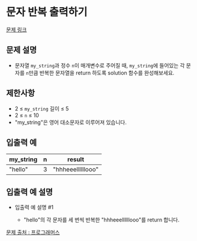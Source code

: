 # 문자 반복 출력하기

[문제 링크](https://school.programmers.co.kr/learn/courses/30/lessons/120825)

## 문제 설명

- 문자열 `my_string`과 정수 `n`이 매개변수로 주어질 때, `my_string`에 들어있는 각 문자를 `n`만큼 반복한 문자열을 return 하도록 solution 함수를 완성해보세요.

## 제한사항

- 2 ≤ `my_string` 길이 ≤ 5
- 2 ≤ `n` ≤ 10
- "my_string"은 영어 대소문자로 이루어져 있습니다.

## 입출력 예

| my_string | n   | result            |
| --------- | --- | ----------------- |
| "hello"   | 3   | "hhheeellllllooo" |

## 입출력 예 설명

- 입출력 예 설명 #1

  - "hello"의 각 문자를 세 번씩 반복한 "hhheeellllllooo"를 return 합니다.

[문제 출처 : 프로그래머스](https://school.programmers.co.kr/learn/challenges?order=acceptance_desc&levels=0)

